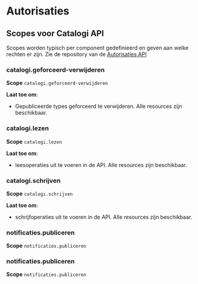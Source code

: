 
# Autorisaties
## Scopes voor Catalogi API

Scopes worden typisch per component gedefinieerd en geven aan welke rechten er zijn.
Zie de repository van de [Autorisaties API](https://github.com/VNG-Realisatie/autorisaties-api)


### catalogi.geforceerd-verwijderen

**Scope**
`catalogi.geforceerd-verwijderen`


**Laat toe om**:

* Gepubliceerde types geforceerd te verwijderen. Alle resources zijn beschikbaar.


### catalogi.lezen

**Scope**
`catalogi.lezen`


**Laat toe om**:

* leesoperaties uit te voeren in de API. Alle resources zijn beschikbaar.


### catalogi.schrijven

**Scope**
`catalogi.schrijven`


**Laat toe om**:

* schrijfoperaties uit te voeren in de API. Alle resources zijn beschikbaar.


### notificaties.publiceren

**Scope**
`notificaties.publiceren`



### notificaties.publiceren

**Scope**
`notificaties.publiceren`



